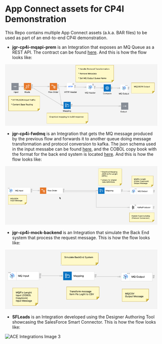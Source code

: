 # App Connect assets for CP4I Demonstration

This Repo contains multiple App Connect assets (a.k.a. BAR files) to be used as part of an end-to-end CP4I demonstration.

* **jgr-cp4i-mqapi-prem** is an Integration that exposes an MQ Queue as a REST API. The contract can be found [here](https://github.com/gomezrjo/cp4idemo/blob/main/artifacts/jgr-cp4i-mqapi-prem.json). And this is how the flow looks like:

![ACE Integrations Image 0](images/jgr-cp4i-mqapi-prem.png)

* **jgr-cp4i-fwdmq** is an Integration that gets the MQ message produced by the previous flow and forwards it to another queue doing message transformation and protocol conversion to kafka. The json schema used in the input messabe can be found [here](https://github.com/gomezrjo/cp4idemo/blob/main/artifacts/contact.json), and the COBOL copy book with the format for the back end system is located [here](https://github.com/gomezrjo/cp4idemo/blob/main/artifacts/contact.cpy). And this is how the flow looks like:

![ACE Integrations Image 1](images/jgr-cp4i-fwdmq.png)

* **jgr-cp4i-mock-backend** is an Integration that simulate the Back End system that process the request message. This is how the flow looks like:

![ACE Integrations Image 2](images/jgr-cp4i-mock-backend.png)

* **SFLeads** is an Integration developed using the Designer Authoring Tool showcasing the SalesForce Smart Connector. This is how the flow looks like:

![ACE Integrations Image 3](images/SFLead-Flow.png)
